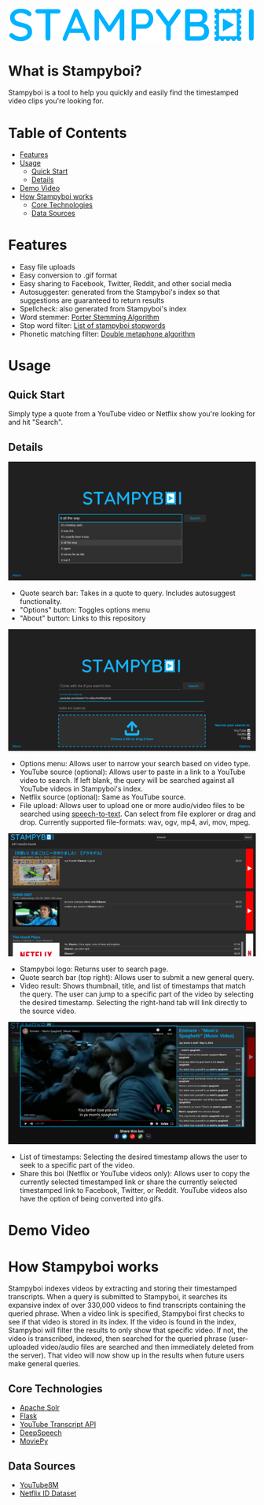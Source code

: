 ![Stampyboi logo](https://github.com/harrijin/stampyboi/blob/master/static/images/logo.png?raw=true)

# What is Stampyboi?

Stampyboi is a tool to help you quickly and easily find the timestamped video clips you're looking for. 

# Table of Contents

- [Features](#features)
- [Usage](#usage)
  * [Quick Start](#quick-start)
  * [Details](#details)
- [Demo Video](#demo-video)
- [How Stampyboi works](#how-stampyboi-works)
  * [Core Technologies](#core-technologies)
  * [Data Sources](#data-sources)

# Features

- Easy file uploads
- Easy conversion to .gif format
- Easy sharing to Facebook, Twitter, Reddit, and other social media
- Autosuggester: generated from the Stampyboi's index so that suggestions are guaranteed to return results
- Spellcheck: also generated from Stampyboi's index
- Word stemmer: [Porter Stemming Algorithm](https://tartarus.org/martin/PorterStemmer/def.txt)
- Stop word filter: [List of stampyboi stopwords](https://github.com/harrijin/stampyboi/blob/master/solrConfig/stopwords.txt)
- Phonetic matching filter: [Double metaphone algorithm](https://en.wikipedia.org/wiki/Metaphone#Double_Metaphone)

# Usage

## Quick Start

Simply type a quote from a YouTube video or Netflix show you're looking for and hit "Search".

## Details

![SCREENSHOT OF SEARCH PAGE](https://github.com/harrijin/stampyboi/blob/master/readmeImages/search.png?raw=true)

- Quote search bar: Takes in a quote to query. Includes autosuggest functionality. 
- "Options" button: Toggles options menu
- "About" button: Links to this repository

![SCREENSHOT OF OPTIONS](https://github.com/harrijin/stampyboi/blob/master/readmeImages/options.png?raw=true)

- Options menu: Allows user to narrow your search based on video type.
- YouTube source (optional): Allows user to paste in a link to a YouTube video to search. If left blank, the query will be searched against all YouTube videos in Stampyboi's index.
- Netflix source (optional): Same as YouTube source.
- File upload: Allows user to upload one or more audio/video files to be searched using [speech-to-text](#core-technologies). Can select from file explorer or drag and drop. Currently supported file-formats: wav, ogv, mp4, avi, mov, mpeg.

![SCREENSHOT OF RESULTS](https://github.com/harrijin/stampyboi/blob/master/readmeImages/results.png?raw=true)

- Stampyboi logo: Returns user to search page.
- Quote search bar (top right): Allows user to submit a new general query.
- Video result: Shows thumbnail, title, and list of timestamps that match the query. The user can jump to a specific part of the video by selecting the desired timestamp. Selecting the right-hand tab will link directly to the source video.

![SCREENSHOT OF VIDEO](https://github.com/harrijin/stampyboi/blob/master/readmeImages/video.png?raw=true)

- List of timestamps: Selecting the desired timestamp allows the user to seek to a specific part of the video.
- Share this boi (Netflix or YouTube videos only): Allows user to copy the currently selected timestamped link or share the currently selected timestamped link to Facebook, Twitter, or Reddit. YouTube videos also have the option of being converted into gifs.

# Demo Video

# How Stampyboi works

Stampyboi indexes videos by extracting and storing their timestamped transcripts. When a query is submitted to Stampyboi, it searches its expansive index of over 330,000 videos to find transcripts containing the queried phrase. When a video link is specified, Stampyboi first checks to see if that video is stored in its index. If the video is found in the index, Stampyboi will filter the results to only show that specific video. If not, the video is transcribed, indexed, then searched for the queried phrase (user-uploaded video/audio files are searched and then immediately deleted from the server). That video will now show up in the results when future users make general queries. 

## Core Technologies

- [Apache Solr](https://lucene.apache.org/solr/)
- [Flask](https://flask.palletsprojects.com/en/1.1.x/)
- [YouTube Transcript API](https://github.com/jdepoix/youtube-transcript-api)
- [DeepSpeech](https://deepspeech.readthedocs.io/en/v0.7.3/?badge=latest)
- [MoviePy](https://zulko.github.io/moviepy/ref/ref.html)

## Data Sources

- [YouTube8M](https://research.google.com/youtube8m/)
- [Netflix ID Dataset](https://healdb.tech/blog/netflix.html)
